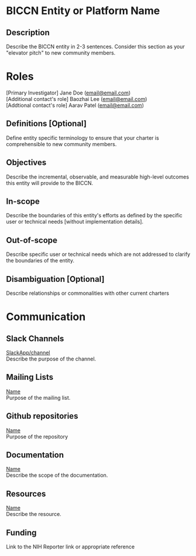 # BICCN Entity or Platform Name
## Description
Describe the BICCN entity in 2-3 sentences. Consider this section as your "elevator pitch" to new community members.

# Roles
[Primary Investigator] Jane Doe (email@email.com)   
[Additional contact's role] Baozhai Lee (email@email.com)   
[Addtional contact's role] Aarav Patel (email@email.com)   

## Definitions [Optional]
Define entity specific terminology to ensure that your charter is comprehensible to new community members.

## Objectives
Describe the incremental, observable, and measurable high-level outcomes this entity will provide to the BICCN.

## In-scope
Describe the boundaries of this entity's efforts as defined by the specific user or technical needs [without implementation details].

## Out-of-scope
Describe specific user or technical needs which are not addressed to clarify the boundaries of the entity.

## Disambiguation [Optional]
Describe relationships or commonalities with other current charters

# Communication
## Slack Channels
[SlackApp/channel](https://slackapp.slack.com/messages/channel)   
Describe the purpose of the channel.

## Mailing Lists
[Name](mailto:team@data.humancellatlas.org)   
Purpose of the mailing list.

## Github repositories
[Name](https://github.com/organization/repository)   
Purpose of the repository

## Documentation
[Name](https://example.org/docs)  
Describe the scope of the documentation.

## Resources
[Name](https://example.org/resource)  
Describe the resource.

## Funding
Link to the NIH Reporter link or appropriate reference
